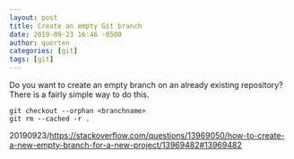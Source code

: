 ```yaml
---
layout: post
title: Create an empty Git branch
date: 2019-09-23 16:46 -0500
author: quorten
categories: [git]
tags: [git]
---
```


Do you want to create an empty branch on an already existing
repository?  There is a fairly simple way to do this.

```
git checkout --orphan <branchname>
git rm --cached -r .
```

20190923/https://stackoverflow.com/questions/13969050/how-to-create-a-new-empty-branch-for-a-new-project/13969482#13969482

